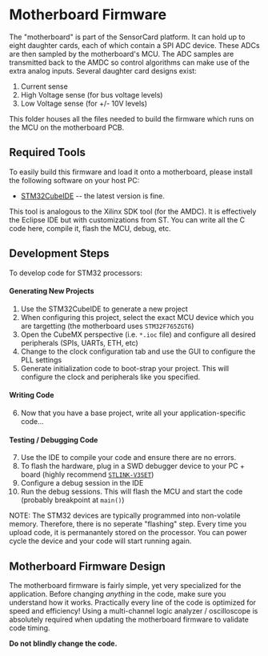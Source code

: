 # Motherboard Firmware

The "motherboard" is part of the SensorCard platform. It can hold up to eight daughter cards, each of which contain a SPI ADC device. These ADCs are then sampled by the motherboard's MCU. The ADC samples are transmitted back to the AMDC so control algorithms can make use of the extra analog inputs. Several daughter card designs exist:

1. Current sense
2. High Voltage sense (for bus voltage levels)
3. Low Voltage sense (for +/- 10V levels)

This folder houses all the files needed to build the firmware which runs on the MCU on the motherboard PCB.

## Required Tools

To easily build this firmware and load it onto a motherboard, please install the following software on your host PC:

- [STM32CubeIDE](https://www.st.com/en/development-tools/stm32cubeide.html) -- the latest version is fine.

This tool is analogous to the Xilinx SDK tool (for the AMDC). It is effectively the Eclipse IDE but with customizations from ST. You can write all the C code here, compile it, flash the MCU, debug, etc.

## Development Steps

To develop code for STM32 processors:

#### Generating New Projects

1. Use the STM32CubeIDE to generate a new project
2. When configuring this project, select the exact MCU device which you are targetting (the motherboard uses `STM32F765ZGT6`)
3. Open the CubeMX perspective (i.e. `*.ioc` file) and configure all desired peripherals (SPIs, UARTs, ETH, etc)
4. Change to the clock configuration tab and use the GUI to configure the PLL settings
5. Generate initialization code to boot-strap your project. This will configure the clock and peripherals like you specified.

#### Writing Code

6. Now that you have a base project, write all your application-specific code...

#### Testing / Debugging Code

7. Use the IDE to compile your code and ensure there are no errors.
8. To flash the hardware, plug in a SWD debugger device to your PC + board (highly recommend [`STLINK-V3SET`](https://www.digikey.com/product-detail/en/stmicroelectronics/STLINK-V3SET/497-18216-ND/9636028))
9. Configure a debug session in the IDE
10. Run the debug sessions. This will flash the MCU and start the code (probably breakpoint at `main()`)

NOTE: The STM32 devices are typically programmed into non-volatile memory. Therefore, there is no seperate "flashing" step. Every time you upload code, it is permanantely stored on the processor. You can power cycle the device and your code will start running again.

## Motherboard Firmware Design

The motherboard firmware is fairly simple, yet very specialized for the application. Before changing *anything* in the code, make sure you understand how it works. Practically every line of the code is optimized for speed and efficiency! Using a multi-channel logic analyzer / oscilloscope is absolutely required when updating the motherboard firmware to validate code timing.

**Do not blindly change the code.**
